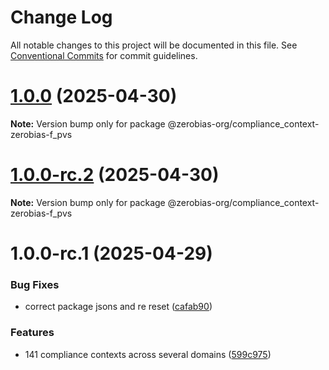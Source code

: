 # Change Log

All notable changes to this project will be documented in this file.
See [Conventional Commits](https://conventionalcommits.org) for commit guidelines.

# [1.0.0](https://github.com/zerobias-org/compliance_context/compare/@zerobias-org/compliance_context-zerobias-f_pvs@1.0.0-rc.2...@zerobias-org/compliance_context-zerobias-f_pvs@1.0.0) (2025-04-30)

**Note:** Version bump only for package @zerobias-org/compliance_context-zerobias-f_pvs





# [1.0.0-rc.2](https://github.com/zerobias-org/compliance_context/compare/@zerobias-org/compliance_context-zerobias-f_pvs@1.0.0-rc.1...@zerobias-org/compliance_context-zerobias-f_pvs@1.0.0-rc.2) (2025-04-30)

**Note:** Version bump only for package @zerobias-org/compliance_context-zerobias-f_pvs





# 1.0.0-rc.1 (2025-04-29)


### Bug Fixes

* correct package jsons and re reset ([cafab90](https://github.com/zerobias-org/compliance_context/commit/cafab90b3771e45ffeefa4ea2dca415266baa99f))


### Features

* 141 compliance contexts across several domains ([599c975](https://github.com/zerobias-org/compliance_context/commit/599c975fcf3da5bbfffe4113c7f5f793e5231e68))
